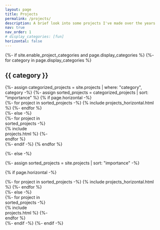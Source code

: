 ```yaml
---
layout: page
title: Projects
permalink: /projects/
description: A brief look into some projects I've made over the years
nav: true
nav_order: 1
# display_categories: [fun]
horizontal: false
---
```


<style>
.grid {
  display: grid;
  grid-template-columns: repeat(3, 1fr);
  gap: 20px;
}

.grid .card {
  height: 400px;  /* fixed total height for card */
  display: flex;
  flex-direction: column;
}

.grid .card img {
  width: 100%;
  height: 200px;  /* fixed height for images */
  object-fit: cover;
  flex-shrink: 0;  /* prevent image from shrinking */
}

.grid .card .card-body {
  flex: 1;
  padding: 15px;
  overflow: hidden;
  display: flex;
  flex-direction: column;
}

.grid .card .card-title {
  font-size: 1.2rem;
  margin-bottom: 8px;
  display: -webkit-box;
  -webkit-line-clamp: 2;  /* limit title to 2 lines */
  -webkit-box-orient: vertical;
  overflow: hidden;
  flex-shrink: 0;  /* prevent title from shrinking */
}

.grid .card .card-text {
  display: -webkit-box;
  -webkit-line-clamp: 4;  /* limit description to 4 lines */
  -webkit-box-orient: vertical;
  overflow: hidden;
  text-overflow: ellipsis;
  font-size: 0.9rem;
}
</style>

<!-- pages/projects.md -->
<div class="projects">
{%- if site.enable_project_categories and page.display_categories %}
  <!-- Display categorized projects -->
  {%- for category in page.display_categories %}
  <h2 class="category">{{ category }}</h2>
  {%- assign categorized_projects = site.projects | where: "category", category -%}
  {%- assign sorted_projects = categorized_projects | sort: "importance" %}
  <!-- Generate cards for each project -->
  {% if page.horizontal -%}
  <div class="container">
    <div class="row row-cols-2">
    {%- for project in sorted_projects -%}
      {% include projects_horizontal.html %}
    {%- endfor %}
    </div>
  </div>
  {%- else -%}
  <div class="grid">
    {%- for project in sorted_projects -%}
      {% include projects.html %}
    {%- endfor %}
  </div>
  {%- endif -%}
  {% endfor %}

{%- else -%}
<!-- Display projects without categories -->
  {%- assign sorted_projects = site.projects | sort: "importance" -%}
  <!-- Generate cards for each project -->
  {% if page.horizontal -%}
  <div class="container">
    <div class="row row-cols-2">
    {%- for project in sorted_projects -%}
      {% include projects_horizontal.html %}
    {%- endfor %}
    </div>
  </div>
  {%- else -%}
  <div class="grid">
    {%- for project in sorted_projects -%}
      {% include projects.html %}
    {%- endfor %}
  </div>
  {%- endif -%}
{%- endif -%}
</div>
